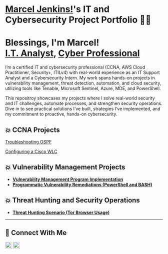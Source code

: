 # <a href="https://www.linkedin.com/in/joshmadakor/">Marcel Jenkins!</a>'s IT and Cybersecurity Project Portfolio 👨‍💻

<h1>Blessings, I'm Marcel! <br/><a href="https://github.com/marcelj23/">I.T. Analyst</a>, <a href="https://www.linkedin.com/in/marcel-jenkins">Cyber Professional</a></h1>

I’m a certified IT and cybersecurity professional (CCNA, AWS Cloud Practitioner, Security+, ITILv4) with real-world experience as an IT Support Analyst and a Cybersecurity Intern. My work spans hands-on projects in vulnerability management, threat detection, automation, and cloud security, utilizing tools like Tenable, Microsoft Sentinel, Azure, MDE, and PowerShell.

This repositroy showcases my projects where I solve real-world security and IT challenges, automate processes, and strengthen security operations. Dive in to see practical solutions I’ve built, strategies I’ve implemented, and my commitment to proactive, hands-on cybersecurity.

## 💥 CCNA Projects

 <a href="https://docs.google.com/document/d/e/2PACX-1vTKFUMlbauYGr8uGmikXa0N_vEEingPrME1ozCvVUoL4GpgtDNWyAK1Cq0spmNq-Keho_KPUsV21Wf7/pub">Troubleshooting OSPF</a>

 <a href="https://docs.google.com/document/d/e/2PACX-1vS24GtgskiqvFzeFtJGjGzkHxOWAVKV3kGK8o7OVudd2UUlYXGwyxywJcolEAHfFqtP50qccRElMclq/pub">Configuring a Cisco WLC</a>
 
## 💥 Vulnerability Management Projects

- **[Vulnerability Management Program Implementation](https://github.com/joshcybertest/vulnerability-management-program)**
- **[Programmatic Vulnerability Remediations (PowerShell and BASH)](https://github.com/joshcybertest/programmatic-vulnerability-remediations)**

## 💥 Threat Hunting and Security Operations

- **[Threat Hunting Scenario (Tor Browser Usage)](https://github.com/joshmadakor0/threat-hunting-scenario-tor)**

<hr/>

## 🤳 Connect With Me

[<img align="left" alt="___________ | LinkedIn" width="22px" src="https://cdn.jsdelivr.net/npm/simple-icons@v3/icons/linkedin.svg" />][linkedin]
[<img align="left" alt="___________ | Instagram" width="22px" src="https://cdn.jsdelivr.net/npm/simple-icons@v3/icons/instagram.svg" />][instagram]

[instagram]: https://www.instagram.com/prod.marcel/
[linkedin]: https://www.linkedin.com/in/marcel-jenkins
<!--
<img width="35" alt="image" src="https://github.com/user-attachments/assets/2f41c7cd-5ea8-4475-b451-a37161b6c3fb"> 
<img width="35" alt="image" src="https://github.com/user-attachments/assets/77649969-9910-4994-8b96-74a116cfb2a8">
-->


